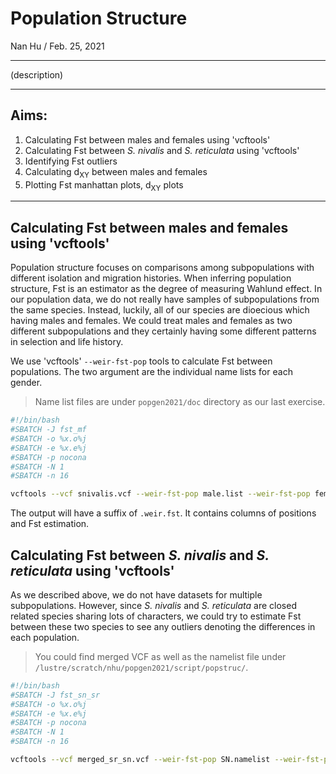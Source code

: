 # Population Structure
Nan Hu / Feb. 25, 2021

---

(description)

---
## Aims:
1. Calculating Fst between males and females using 'vcftools'
2. Calculating Fst between *S. nivalis* and *S. reticulata* using 'vcftools'
3. Identifying Fst outliers
4. Calculating d<sub>XY</sub> between males and females
5. Plotting Fst manhattan plots, d<sub>XY</sub> plots
---
## Calculating Fst between males and females using 'vcftools'
Population structure focuses on comparisons among subpopulations with different isolation and migration histories. When inferring population structure, Fst is an estimator as the degree of measuring Wahlund effect. In our population data, we do not really have samples of subpopulations from the same species. Instead, luckily, all of our species are dioecious which having males and females. We could treat males and females as two different subpopulations and they certainly having some different patterns in selection and life history. 

We use 'vcftools' `--weir-fst-pop` tools to calculate Fst between populations. The two argument are the individual name lists for each gender.
> Name list files are under `popgen2021/doc` directory as our last exercise.
```bash
#!/bin/bash
#SBATCH -J fst_mf
#SBATCH -o %x.o%j
#SBATCH -e %x.e%j
#SBATCH -p nocona
#SBATCH -N 1
#SBATCH -n 16

vcftools --vcf snivalis.vcf --weir-fst-pop male.list --weir-fst-pop female.list --out snivalis

```
The output will have a suffix of `.weir.fst`. It contains columns of positions and Fst estimation.

## Calculating Fst between *S. nivalis* and *S. reticulata* using 'vcftools'
As we described above, we do not have datasets for multiple subpopulations. However, since *S. nivalis* and *S. reticulata* are closed related species sharing lots of characters, we could try to estimate Fst between these two species to see any outliers denoting the differences in each population.
> You could find merged VCF as well as the namelist file under `/lustre/scratch/nhu/popgen2021/script/popstruc/`.
```bash
#!/bin/bash
#SBATCH -J fst_sn_sr
#SBATCH -o %x.o%j
#SBATCH -e %x.e%j
#SBATCH -p nocona
#SBATCH -N 1
#SBATCH -n 16

vcftools --vcf merged_sr_sn.vcf --weir-fst-pop SN.namelist --weir-fst-pop SR.namelist --out sr_sn

```









